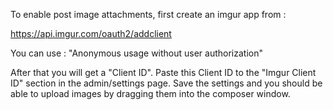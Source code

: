 To enable post image attachments, first create an imgur app from :

https://api.imgur.com/oauth2/addclient

You can use : "Anonymous usage without user authorization"

After that you will get a "Client ID". Paste this Client ID to the "Imgur Client ID" section in the admin/settings page. Save the settings and you should be able to upload images by dragging them into the composer window.

